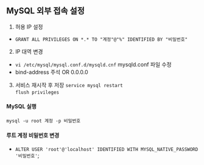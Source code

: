 ## MySQL 외부 접속 설정
1. 허용 IP 설정
- `GRANT ALL PRIVILEGES ON *.* TO "계정"@"%" IDENTIFIED BY "비밀번호"`  
2. IP 대역 변경 
- `vi /etc/mysql/mysql.conf.d/mysqld.cnf` mysqld.conf 파일 수정    
- bind-address 주석 OR 0.0.0.0  
3. 서비스 재시작 후 저장
`service mysql restart`    
`flush privileges`  
  
#### MySQL 실행
`mysql -u root 계정 -p 비밀번호`  
#### 루트 계정 비밀번호 변경
- `ALTER USER 'root'@'localhost' IDENTIFIED WITH MYSQL_NATIVE_PASSWORD '비밀번호'`;  

